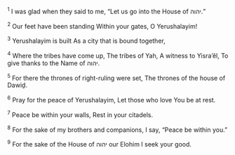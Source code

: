 <sup>1</sup> I was glad when they said to me, “Let us go into the House of יהוה.”

<sup>2</sup> Our feet have been standing Within your gates, O Yerushalayim!

<sup>3</sup> Yerushalayim is built As a city that is bound together,

<sup>4</sup> Where the tribes have come up, The tribes of Yah, A witness to Yisra’ĕl, To give thanks to the Name of יהוה.

<sup>5</sup> For there the thrones of right-ruling were set, The thrones of the house of Dawiḏ.

<sup>6</sup> Pray for the peace of Yerushalayim, Let those who love You be at rest.

<sup>7</sup> Peace be within your walls, Rest in your citadels.

<sup>8</sup> For the sake of my brothers and companions, I say, “Peace be within you.”

<sup>9</sup> For the sake of the House of יהוה our Elohim I seek your good.

